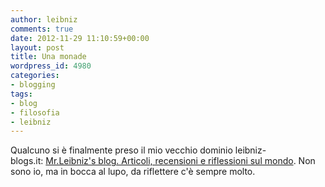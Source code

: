 ```yaml
---
author: leibniz
comments: true
date: 2012-11-29 11:10:59+00:00
layout: post
title: Una monade
wordpress_id: 4980
categories:
- blogging
tags:
- blog
- filosofia
- leibniz
---
```


Qualcuno si è finalmente preso il mio vecchio dominio leibniz-blogs.it: [Mr.Leibniz's blog. Articoli, recensioni e riflessioni sul mondo](http://www.leibniz-blogs.it). Non sono io, ma in bocca al lupo, da riflettere c'è sempre molto.
